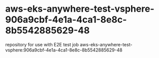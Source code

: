 # aws-eks-anywhere-test-vsphere-906a9cbf-4e1a-4ca1-8e8c-8b5542885629-48
repository for use with E2E test job aws-eks-anywhere-test-vsphere:906a9cbf-4e1a-4ca1-8e8c-8b5542885629-48
